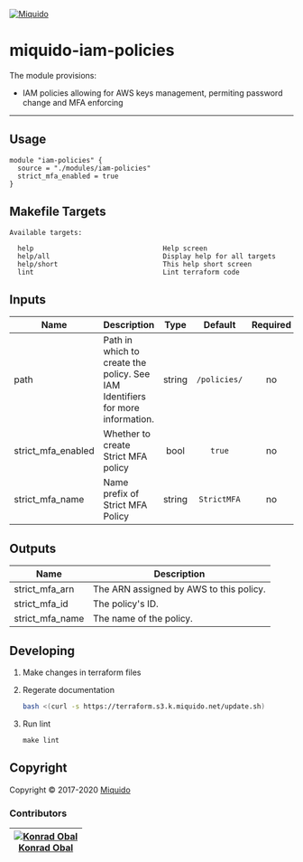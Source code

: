 <!-- This file was automatically generated by the `build-harness`. Make all changes to `README.yaml` and run `make readme` to rebuild this file. -->
[![Miquido][logo]](https://www.miquido.com/)

# miquido-iam-policies
The module provisions:

- IAM policies allowing for AWS keys management, permiting password change and MFA enforcing
---
## Usage

```hcl
module "iam-policies" {
  source = "./modules/iam-policies"
  strict_mfa_enabled = true
}
```
## Makefile Targets
```
Available targets:

  help                                Help screen
  help/all                            Display help for all targets
  help/short                          This help short screen
  lint                                Lint terraform code

```
## Inputs

| Name | Description | Type | Default | Required |
|------|-------------|:----:|:-----:|:-----:|
| path | Path in which to create the policy. See IAM Identifiers for more information. | string | `/policies/` | no |
| strict_mfa_enabled | Whether to create Strict MFA policy | bool | `true` | no |
| strict_mfa_name | Name prefix of Strict MFA Policy | string | `StrictMFA` | no |

## Outputs

| Name | Description |
|------|-------------|
| strict_mfa_arn | The ARN assigned by AWS to this policy. |
| strict_mfa_id | The policy's ID. |
| strict_mfa_name | The name of the policy. |



## Developing

1. Make changes in terraform files

2. Regerate documentation

    ```bash
    bash <(curl -s https://terraform.s3.k.miquido.net/update.sh)
    ```

3. Run lint

    ```
    make lint
    ```

## Copyright

Copyright © 2017-2020 [Miquido](https://miquido.com)



### Contributors

|  [![Konrad Obal][k911_avatar]][k911_homepage]<br/>[Konrad Obal][k911_homepage] |
|---|

  [k911_homepage]: https://github.com/k911
  [k911_avatar]: https://github.com/k911.png?size=150



  [logo]: https://www.miquido.com/img/logos/logo__miquido.svg
  [website]: https://www.miquido.com/
  [github]: https://github.com/miquido
  [bitbucket]: https://bitbucket.org/miquido
